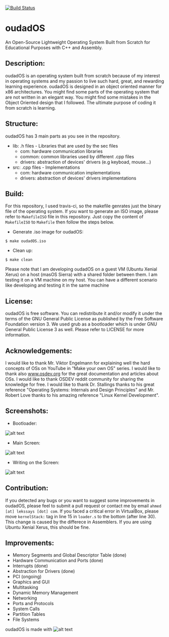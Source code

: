 [![Build Status](https://travis-ci.org/Lekssays/oudadOS.svg?branch=master)](https://travis-ci.org/Lekssays/oudadOS)

# oudadOS
An Open-Source Lightweight Operating System Built from Scratch for Educational Purposes with C++ and Assembly. 

## Description:
oudadOS is an operating system built from scratch because of my interest in operating systems and my passion to live such hard, great, and rewarding learning experience. oudadOS is designed in an object oriented manner for x86 architectures. You might find some parts of the operating system that are not written in an elegant way. You might find some mistakes in the Object Oriented design that I followed. The ultimate purpose of coding it from scratch is learning.

## Structure:
oudadOS has 3 main parts as you see in the repository. 
- lib: .h files - Libraries that are used by the sec files
  - com: hardware communication libraries
  - common: common libraries used by different .cpp files
  - drivers: abstraction of devices' drivers (e.g keyboad, mouse...)
- src: .cpp files - Implementations
  - com: hardware communication implementations
  - drivers: abstraction of devices' drivers implementations

## Build:

For this repository, I used travis-ci, so the makefile genrates just the binary file of the operating system.
If you want to generate an ISO image, please refer to ```MakefileISO``` file in this repository. Just copy the content of ```MakefileISO``` to ```Makefile``` then follow the steps below.

- Generate .iso image for oudadOS:
```
$ make oudadOS.iso
```
- Clean up:
```
$ make clean
```
Please note that I am developing oudadOS on a guest VM (Ubuntu Xenial Xerus) on a host (masOS Sierra) with a shared folder between them. I am testing it on a VM machine on my host. You can have a different scenario like developing and testing it in the same machine

## License: 
oudadOS is free software. You can redistribute it and/or modify it under the terms of the GNU General Public License as published by the Free Software Foundation version 3. We used grub as a bootloader which is under GNU General Public License 3 as well. Please refer to LICENSE for more information.

## Acknowledgements: 
I would like to thank Mr. Viktor Engelmann for explaining well the hard concepts of OSs on YouTube in "Make your own OS" series. I would like to thank also www.osdev.org for the great documentation and articles about OSs. I would like to thank OSDEV reddit community for sharing the knowledge for free. I would like to thank Dr. Stallings thanks to his great reference "Operating Systems: Internals and Design Principles" and Mr. Robert Love thanks to his amazing reference "Linux Kernel Development".

## Screenshots:
- Bootloader:

![alt text](http://i.imgur.com/F33GqR0.png "Bootloader")

- Main Screen:

![alt text](http://i.imgur.com/C3oCnjy.png "Main Screen")

- Writing on the Screen:

![alt text](http://i.imgur.com/1J5Svws.png "Writing on the Screen")

## Contribution:
If you detected any bugs or you want to suggest some improvements in oudadOS, please feel to submit a pull request or contact me by email ```ahmed [at] lekssays [dot] com```. If you faced a critical error in VirtualBox, please move ```kernelStack:``` tag in line 15 in ```loader.s``` to the bottom (after line 30). This change is caused by the differece in Assemblers. If you are using Ubuntu Xenial Xerus, this should be fine.

## Improvements:
- Memory Segments and Global Descriptor Table (done)
- Hardware Communication and Ports (done)
- Interrupts (done)
- Abstraction for Drivers (done)
- PCI (ongoing)
- Graphics and GUI
- Multitasking
- Dynamic Memory Management
- Networking
- Ports and Protocols
- System Calls
- Partition Tables
- File Systems

oudadOS is made with ![alt text](https://cdn0.iconfinder.com/data/icons/small-n-flat/24/678087-heart-16.png "Made with Love")
